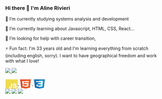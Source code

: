 ### Hi there 👋 I'm Aline Rivieri

🔭 I’m currently studying systems analysis and development

🌱 I’m currently learning about Javascript, HTML, CSS, React...

🤔 I’m looking for help with career transition,

⚡ Fun fact: I'm 33 years old and I'm learning everything from scratch (including english, sorry). I want to have geographical freedom and work with what I love!

  <a href="https://github.com/alinerivieri">
  <img height="180em" src="https://github-readme-stats.vercel.app/api?username=alinerivieri&show_icons=true&theme=dracula&include_all_commits=true&count_private=true"/>
  <img height="180em" src="https://github-readme-stats.vercel.app/api/top-langs/?username=alinerivieri&layout=compact&langs_count=7&theme=dracula"/>
</div>

<div style="display: inline_block"><br>
  <img align="center" alt="Aline-Js" height="30" width="40" src="https://raw.githubusercontent.com/devicons/devicon/master/icons/javascript/javascript-plain.svg">
  <img align="center" alt="Aline-HTML" height="30" width="40" src="https://raw.githubusercontent.com/devicons/devicon/master/icons/html5/html5-original.svg">
  <img align="center" alt="Aline-CSS" height="30" width="40" src="https://raw.githubusercontent.com/devicons/devicon/master/icons/css3/css3-original.svg">
</div>


<div> 
  <a href="https://instagram.com/thelinecode" target="_blank"><img src="https://img.shields.io/badge/-Instagram-%23E4405F?style=for-the-badge&logo=instagram&logoColor=white" target="_blank"></a>
  <a href = "mailto:alinerrivieri@gmail.com"><img src="https://img.shields.io/badge/-Gmail-%23333?style=for-the-badge&logo=gmail&logoColor=white" target="_blank"></a>
  <a href="https://www.linkedin.com/in/alinelrivieri/" target="_blank"><img src="https://img.shields.io/badge/-LinkedIn-%230077B5?style=for-the-badge&logo=linkedin&logoColor=white" target="_blank"></a> 
 
</div>
